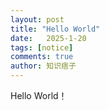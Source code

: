 ```yaml
---
layout: post
title: "Hello World"
date:   2025-1-20
tags: [notice]
comments: true
author: 知识痞子
---
```


Hello World！
